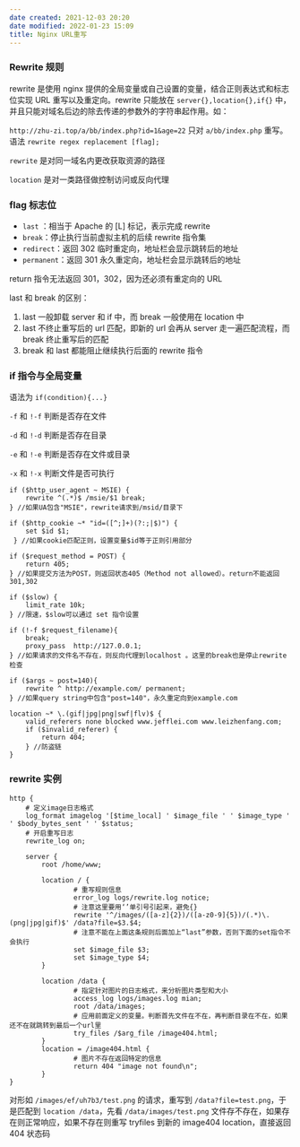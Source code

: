 ```yaml
---
date created: 2021-12-03 20:20
date modified: 2022-01-23 15:09
title: Nginx URL重写
---
```

### Rewrite 规则

rewrite 是使用 nginx 提供的全局变量或自己设置的变量，结合正则表达式和标志位实现 URL 重写以及重定向。rewrite 只能放在 `server{},location{},if{}` 中，并且只能对域名后边的除去传递的参数外的字符串起作用。如：

`http://zhu-zi.top/a/bb/index.php?id=1&age=22` 只对 `a/bb/index.php` 重写。语法 `rewrite regex replacement [flag];` 

`rewrite` 是对同一域名内更改获取资源的路径

`location` 是对一类路径做控制访问或反向代理



### flag 标志位

- `last` ：相当于 Apache 的 [L] 标记，表示完成 rewrite
- `break`：停止执行当前虚拟主机的后续 rewrite 指令集
- `redirect`：返回 302 临时重定向，地址栏会显示跳转后的地址
- `permanent`：返回 301 永久重定向，地址栏会显示跳转后的地址

return 指令无法返回 301，302，因为还必须有重定向的 URL

last 和 break 的区别：

1.  last 一般卸载 server 和 if 中，而 break 一般使用在 location 中
2. last 不终止重写后的 url 匹配，即新的 url 会再从 server 走一遍匹配流程，而 break 终止重写后的匹配
3. break 和 last 都能阻止继续执行后面的 rewrite 指令



### if 指令与全局变量

语法为 `if(condition){...}`

`-f` 和 `!-f` 判断是否存在文件

`-d` 和 `!-d` 判断是否存在目录

`-e` 和 `!-e` 判断是否存在文件或目录

`-x` 和 `!-x` 判断文件是否可执行

```nginx
if ($http_user_agent ~ MSIE) {
    rewrite ^(.*)$ /msie/$1 break;
} //如果UA包含"MSIE"，rewrite请求到/msid/目录下

if ($http_cookie ~* "id=([^;]+)(?:;|$)") {
    set $id $1;
 } //如果cookie匹配正则，设置变量$id等于正则引用部分

if ($request_method = POST) {
    return 405;
} //如果提交方法为POST，则返回状态405（Method not allowed）。return不能返回301,302

if ($slow) {
    limit_rate 10k;
} //限速，$slow可以通过 set 指令设置

if (!-f $request_filename){
    break;
    proxy_pass  http://127.0.0.1; 
} //如果请求的文件名不存在，则反向代理到localhost 。这里的break也是停止rewrite检查

if ($args ~ post=140){
    rewrite ^ http://example.com/ permanent;
} //如果query string中包含"post=140"，永久重定向到example.com

location ~* \.(gif|jpg|png|swf|flv)$ {
    valid_referers none blocked www.jefflei.com www.leizhenfang.com;
    if ($invalid_referer) {
        return 404;
    } //防盗链
}
```



### rewrite 实例

```nginx
http {
    # 定义image日志格式
    log_format imagelog '[$time_local] ' $image_file ' ' $image_type ' ' $body_bytes_sent ' ' $status;
    # 开启重写日志
    rewrite_log on;

    server {
        root /home/www;

        location / {
                # 重写规则信息
                error_log logs/rewrite.log notice; 
                # 注意这里要用‘’单引号引起来，避免{}
                rewrite '^/images/([a-z]{2})/([a-z0-9]{5})/(.*)\.(png|jpg|gif)$' /data?file=$3.$4;
                # 注意不能在上面这条规则后面加上“last”参数，否则下面的set指令不会执行
                set $image_file $3;
                set $image_type $4;
        }

        location /data {
                # 指定针对图片的日志格式，来分析图片类型和大小
                access_log logs/images.log mian;
                root /data/images;
                # 应用前面定义的变量。判断首先文件在不在，再判断目录在不在，如果还不在就跳转到最后一个url里
                try_files /$arg_file /image404.html;
        }
        location = /image404.html {
                # 图片不存在返回特定的信息
                return 404 "image not found\n";
        }
}
```

对形如 `/images/ef/uh7b3/test.png` 的请求，重写到 `/data?file=test.png`，于是匹配到 `location /data`，先看 `/data/images/test.png` 文件存不存在，如果存在则正常响应，如果不存在则重写 tryfiles 到新的 image404 location，直接返回 404 状态码